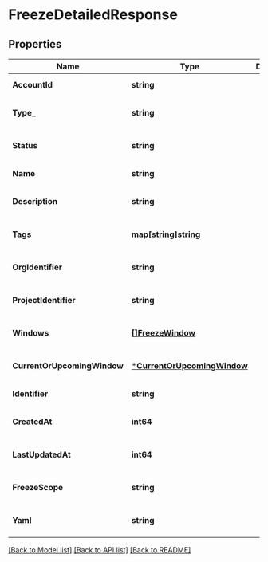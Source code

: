 # FreezeDetailedResponse

## Properties
Name | Type | Description | Notes
------------ | ------------- | ------------- | -------------
**AccountId** | **string** |  | [default to null]
**Type_** | **string** |  | [optional] [default to null]
**Status** | **string** |  | [optional] [default to null]
**Name** | **string** |  | [default to null]
**Description** | **string** |  | [optional] [default to null]
**Tags** | **map[string]string** |  | [optional] [default to null]
**OrgIdentifier** | **string** |  | [optional] [default to null]
**ProjectIdentifier** | **string** |  | [optional] [default to null]
**Windows** | [**[]FreezeWindow**](FreezeWindow.md) |  | [optional] [default to null]
**CurrentOrUpcomingWindow** | [***CurrentOrUpcomingWindow**](CurrentOrUpcomingWindow.md) |  | [optional] [default to null]
**Identifier** | **string** |  | [default to null]
**CreatedAt** | **int64** |  | [optional] [default to null]
**LastUpdatedAt** | **int64** |  | [optional] [default to null]
**FreezeScope** | **string** |  | [optional] [default to null]
**Yaml** | **string** |  | [optional] [default to null]

[[Back to Model list]](../README.md#documentation-for-models) [[Back to API list]](../README.md#documentation-for-api-endpoints) [[Back to README]](../README.md)


